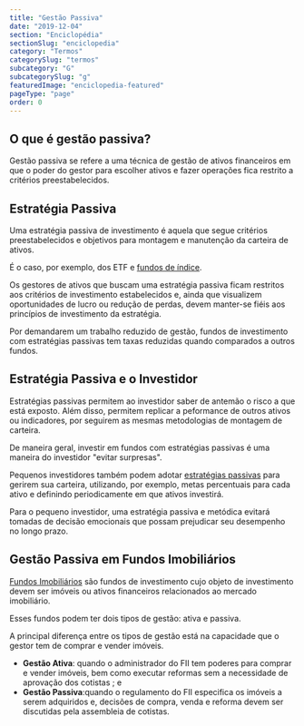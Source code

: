 ```yaml
---
title: "Gestão Passiva"
date: "2019-12-04"
section: "Enciclopédia"
sectionSlug: "enciclopedia"
category: "Termos"
categorySlug: "termos"
subcategory: "G"
subcategorySlug: "g"
featuredImage: "enciclopedia-featured"
pageType: "page"
order: 0
---
```


## O que é gestão passiva?

Gestão passiva se refere a uma técnica de gestão de ativos financeiros em que o poder do gestor para escolher ativos e fazer operações fica restrito a critérios preestabelecidos.



## Estratégia Passiva

Uma estratégia passiva de investimento é aquela que segue critérios preestabelecidos e objetivos para montagem e manutenção da carteira de ativos.

É o caso, por exemplo, dos ETF e [fundos de índice](/enciclopédia/termos/f/fundo-de-indice).

Os gestores de ativos que buscam uma estratégia passiva ficam restritos aos critérios de investimento estabelecidos e, ainda que visualizem oportunidades de lucro ou redução de perdas, devem manter-se fiéis aos princípios de investimento da estratégia.

Por demandarem um trabalho reduzido de gestão, fundos de investimento com estratégias passivas tem taxas reduzidas quando comparados a outros fundos.

## Estratégia Passiva e o Investidor

Estratégias passivas permitem ao investidor saber de antemão o risco a que está exposto. Além disso, permitem replicar a peformance de outros ativos ou indicadores, por seguirem as mesmas metodologias de montagem de carteira.

De maneira geral, investir em fundos com estratégias passivas é uma maneira do investidor "evitar surpresas".

Pequenos investidores também podem adotar [estratégias passivas](/aprenda/financas/estrategia) para gerirem sua carteira, utilizando, por exemplo, metas percentuais para cada ativo e definindo periodicamente em que ativos investirá.

Para o pequeno investidor, uma estratégia passiva e metódica evitará tomadas de decisão emocionais que possam prejudicar seu desempenho no longo prazo.


## Gestão Passiva em Fundos Imobiliários


[Fundos Imobiliários](/aprenda/renda-variavel/fundos-imobiliarios) são fundos de investimento cujo objeto de investimento devem ser imóveis ou ativos financeiros relacionados ao mercado imobiliário.

Esses fundos podem ter dois tipos de gestão: ativa e passiva.

A principal diferença entre os tipos de gestão está na capacidade que o gestor tem de comprar e vender imóveis.


- **Gestão Ativa**: quando o administrador do FII tem poderes para comprar e vender imóveis, bem como executar reformas sem a necessidade de aprovação dos cotistas ; e
- **Gestão Passiva**:quando o regulamento do FII especifica os imóveis a serem adquiridos e, decisões de compra, venda e reforma devem ser discutidas pela assembleia de cotistas.
